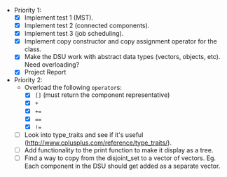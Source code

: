 - Priority 1:
    - [x] Implement test 1 (MST).
    - [x] Implement test 2 (connected components).
    - [x] Implement test 3 (job scheduling).
    - [x] Implement copy constructor and copy assignment operator for the class.
    - [x] Make the DSU work with abstract data types (vectors, objects, etc). Need overloading?
    - [x] Project Report
- Priority 2:
    - Overload the following `operator`s:
        - [x] `[]` (must return the component representative)
        - [x] `+`
        - [x] `+=`
        - [x] `==`
        - [x] `!=`
    - [ ] Look into type_traits and see if it's useful (http://www.cplusplus.com/reference/type_traits/).
    - [ ] Add functionality to the print function to make it display as a tree.
    - [ ] Find a way to copy from the disjoint_set to a vector of vectors. Eg. Each component in the DSU should get added as a separate vector.
